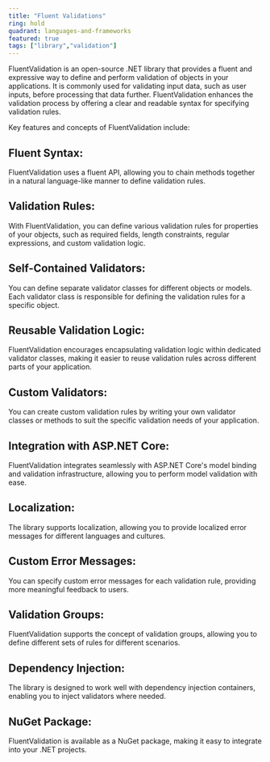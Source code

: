 ```yaml
---
title: "Fluent Validations"
ring: hold
quadrant: languages-and-frameworks 
featured: true
tags: ["library","validation"]
--- 
```

FluentValidation is an open-source .NET library that provides a fluent and expressive way to define and perform validation of objects in your applications. It is commonly used for validating input data, such as user inputs, before processing that data further. FluentValidation enhances the validation process by offering a clear and readable syntax for specifying validation rules.

Key features and concepts of FluentValidation include:

## Fluent Syntax: 
FluentValidation uses a fluent API, allowing you to chain methods together in a natural language-like manner to define validation rules.

## Validation Rules: 
With FluentValidation, you can define various validation rules for properties of your objects, such as required fields, length constraints, regular expressions, and custom validation logic.

## Self-Contained Validators: 
You can define separate validator classes for different objects or models. Each validator class is responsible for defining the validation rules for a specific object.

## Reusable Validation Logic: 
FluentValidation encourages encapsulating validation logic within dedicated validator classes, making it easier to reuse validation rules across different parts of your application.

## Custom Validators: 
You can create custom validation rules by writing your own validator classes or methods to suit the specific validation needs of your application.

## Integration with ASP.NET Core: 
FluentValidation integrates seamlessly with ASP.NET Core's model binding and validation infrastructure, allowing you to perform model validation with ease.

## Localization: 
The library supports localization, allowing you to provide localized error messages for different languages and cultures.

## Custom Error Messages: 
You can specify custom error messages for each validation rule, providing more meaningful feedback to users.

## Validation Groups: 
FluentValidation supports the concept of validation groups, allowing you to define different sets of rules for different scenarios.

## Dependency Injection: 
The library is designed to work well with dependency injection containers, enabling you to inject validators where needed.

## NuGet Package: 
FluentValidation is available as a NuGet package, making it easy to integrate into your .NET projects.
